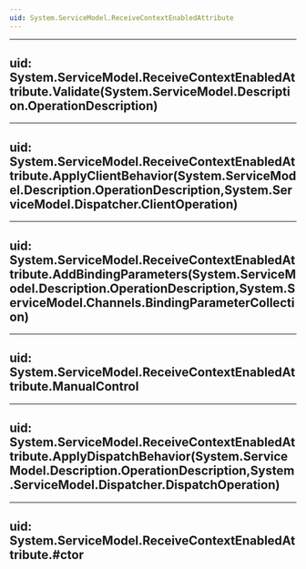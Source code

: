 ```yaml
---
uid: System.ServiceModel.ReceiveContextEnabledAttribute
---
```


---
uid: System.ServiceModel.ReceiveContextEnabledAttribute.Validate(System.ServiceModel.Description.OperationDescription)
---

---
uid: System.ServiceModel.ReceiveContextEnabledAttribute.ApplyClientBehavior(System.ServiceModel.Description.OperationDescription,System.ServiceModel.Dispatcher.ClientOperation)
---

---
uid: System.ServiceModel.ReceiveContextEnabledAttribute.AddBindingParameters(System.ServiceModel.Description.OperationDescription,System.ServiceModel.Channels.BindingParameterCollection)
---

---
uid: System.ServiceModel.ReceiveContextEnabledAttribute.ManualControl
---

---
uid: System.ServiceModel.ReceiveContextEnabledAttribute.ApplyDispatchBehavior(System.ServiceModel.Description.OperationDescription,System.ServiceModel.Dispatcher.DispatchOperation)
---

---
uid: System.ServiceModel.ReceiveContextEnabledAttribute.#ctor
---
